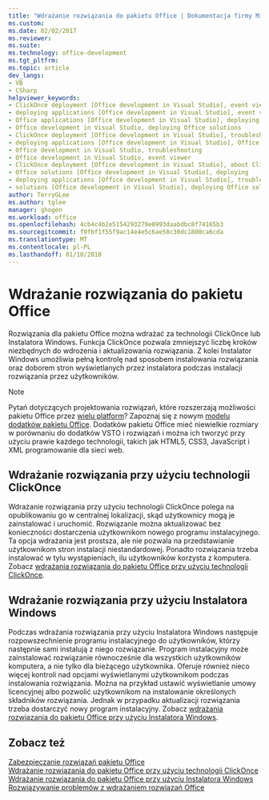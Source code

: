 ```yaml
---
title: "Wdrażanie rozwiązania do pakietu Office | Dokumentacja firmy Microsoft"
ms.custom: 
ms.date: 02/02/2017
ms.reviewer: 
ms.suite: 
ms.technology: office-development
ms.tgt_pltfrm: 
ms.topic: article
dev_langs:
- VB
- CSharp
helpviewer_keywords:
- ClickOnce deployment [Office development in Visual Studio], event viewer
- deploying applications [Office development in Visual Studio], event viewer
- Office applications [Office development in Visual Studio], deploying Office solutions
- Office development in Visual Studio, deploying Office solutions
- ClickOnce deployment [Office development in Visual Studio], troubleshooting
- deploying applications [Office development in Visual Studio], Office solutions (2007 system)
- Office development in Visual Studio, troubleshooting
- Office development in Visual Studio, event viewer
- ClickOnce deployment [Office development in Visual Studio], about ClickOnce solution deployments
- Office solutions [Office development in Visual Studio], deploying
- deploying applications [Office development in Visual Studio], troubleshooting
- solutions [Office development in Visual Studio], deploying Office solutions (2007 system)
author: TerryGLee
ms.author: tglee
manager: ghogen
ms.workload: office
ms.openlocfilehash: 4cb4c4b2e5154293279e0993daabdbc8f74165b3
ms.sourcegitcommit: f9fbf1f55f9ac14e4e5c6ae58c30dc1800ca6cda
ms.translationtype: MT
ms.contentlocale: pl-PL
ms.lasthandoff: 01/10/2018
---
```

# <a name="deploying-an-office-solution"></a>Wdrażanie rozwiązania do pakietu Office
  Rozwiązania dla pakietu Office można wdrażać za technologii ClickOnce lub Instalatora Windows. Funkcja ClickOnce pozwala zmniejszyć liczbę kroków niezbędnych do wdrożenia i aktualizowania rozwiązania. Z kolei Instalator Windows umożliwia pełną kontrolę nad sposobem instalowania rozwiązania oraz doborem stron wyświetlanych przez instalatora podczas instalacji rozwiązania przez użytkowników.  
  
> [!NOTE]  
>  Pytań dotyczących projektowania rozwiązań, które rozszerzają możliwości pakietu Office przez [wielu platform](https://dev.office.com/add-in-availability)? Zapoznaj się z nowym [modelu dodatków pakietu Office](https://dev.office.com/docs/add-ins/overview/office-add-ins). Dodatków pakietu Office mieć niewielkie rozmiary w porównaniu do dodatków VSTO i rozwiązań i można ich tworzyć przy użyciu prawie każdego technologii, takich jak HTML5, CSS3, JavaScript i XML programowanie dla sieci web.  
  
## <a name="deploying-a-solution-by-using-clickonce"></a>Wdrażanie rozwiązania przy użyciu technologii ClickOnce  
 Wdrażanie rozwiązania przy użyciu technologii ClickOnce polega na opublikowaniu go w centralnej lokalizacji, skąd użytkownicy mogą je zainstalować i uruchomić. Rozwiązanie można aktualizować bez konieczności dostarczenia użytkownikom nowego programu instalacyjnego.  Ta opcja wdrażania jest prostsza, ale nie pozwala na przedstawianie użytkownikom stron instalacji niestandardowej. Ponadto rozwiązania trzeba instalować w tylu wystąpieniach, ilu użytkowników korzysta z komputera. Zobacz [wdrażania rozwiązania do pakietu Office przy użyciu technologii ClickOnce](../vsto/deploying-an-office-solution-by-using-clickonce.md).  
  
## <a name="deploying-a-solution-by-using-windows-installer"></a>Wdrażanie rozwiązania przy użyciu Instalatora Windows  
 Podczas wdrażania rozwiązania przy użyciu Instalatora Windows następuje rozpowszechnienie programu instalacyjnego do użytkowników, którzy następnie sami instalują z niego rozwiązanie. Program instalacyjny może zainstalować rozwiązanie równocześnie dla wszystkich użytkowników komputera, a nie tylko dla bieżącego użytkownika. Oferuje również nieco więcej kontroli nad opcjami wyświetlanymi użytkownikom podczas instalowania rozwiązania. Można na przykład ustawić wyświetlanie umowy licencyjnej albo pozwolić użytkownikom na instalowanie określonych składników rozwiązania. Jednak w przypadku aktualizacji rozwiązania trzeba dostarczyć nowy program instalacyjny. Zobacz [wdrażania rozwiązania do pakietu Office przy użyciu Instalatora Windows](../vsto/deploying-an-office-solution-by-using-windows-installer.md).  
  
## <a name="see-also"></a>Zobacz też  
 [Zabezpieczanie rozwiązań pakietu Office](../vsto/securing-office-solutions.md)   
 [Wdrażanie rozwiązania do pakietu Office przy użyciu technologii ClickOnce](../vsto/deploying-an-office-solution-by-using-clickonce.md)   
 [Wdrażanie rozwiązania do pakietu Office przy użyciu Instalatora Windows](../vsto/deploying-an-office-solution-by-using-windows-installer.md)   
 [Rozwiązywanie problemów z wdrażaniem rozwiązań Office](../vsto/troubleshooting-office-solution-deployment.md)  
  
  